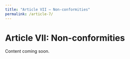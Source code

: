 ```yaml
---
title: "Article VII – Non-conformities"
permalink: /article-7/
---
```


# Article VII: Non-conformities

Content coming soon.
